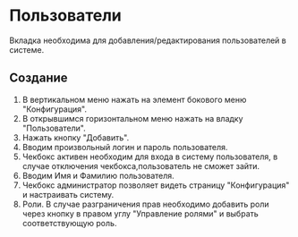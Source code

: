 # Пользователи
Вкладка необходима для добавления/редактирования пользователей в системе.

## Создание
1. В вертикальном меню нажать на элемент бокового меню "Конфигурация".
2. В открывшимся горизонтальном меню нажать на владку "Пользователи".
3. Нажать кнопку "Добавить".
4. Вводим произвольный логин и пароль пользователя.
5. Чекбокс активен необходим для входа в систему пользователя, в случае отключения чекбокса,пользователь не сможет зайти.
6. Вводим Имя и Фамилию пользователя.
7. Чекбокс администратор позволяет видеть страницу "Конфигурация" и настраивать систему.
8. Роли. В случае разграничения прав необходимо добавить роли через кнопку в правом углу "Управление ролями" и выбрать соответствующую роль.